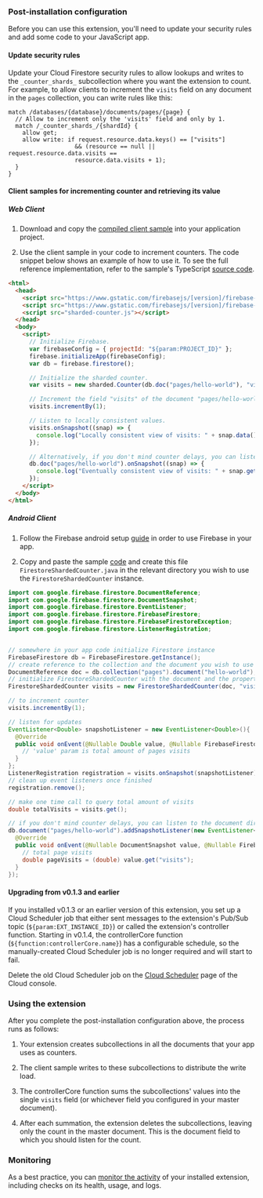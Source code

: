 ### Post-installation configuration

Before you can use this extension, you'll need to update your security rules and add some code to your JavaScript app.


#### Update security rules

Update your Cloud Firestore security rules to allow lookups and writes to the `_counter_shards_` subcollection where you want the extension to count. For example, to allow clients to increment the `visits` field on any document in the `pages` collection, you can write rules like this:

```
match /databases/{database}/documents/pages/{page} {
  // Allow to increment only the 'visits' field and only by 1.
  match /_counter_shards_/{shardId} {
    allow get;
    allow write: if request.resource.data.keys() == ["visits"]
                   && (resource == null || request.resource.data.visits ==
                   resource.data.visits + 1);
  }
}
```

#### Client samples for incrementing counter and retrieving its value

##### Web Client

1.  Download and copy the [compiled client sample](https://github.com/firebase/extensions/blob/master/firestore-counter/clients/web/dist/sharded-counter.js) into your application project.

2.  Use the client sample in your code to increment counters. The code snippet below shows an example of how to use it. To see the full reference implementation, refer to the sample's TypeScript [source code](https://github.com/firebase/extensions/blob/master/firestore-counter/clients/web/src/index.ts).

  ```html
  <html>
    <head>
      <script src="https://www.gstatic.com/firebasejs/[version]/firebase-app.js"></script>
      <script src="https://www.gstatic.com/firebasejs/[version]/firebase-firestore.js"></script>
      <script src="sharded-counter.js"></script>
    </head>
    <body>
      <script>
        // Initialize Firebase.
        var firebaseConfig = { projectId: "${param:PROJECT_ID}" };
        firebase.initializeApp(firebaseConfig);
        var db = firebase.firestore();

        // Initialize the sharded counter.
        var visits = new sharded.Counter(db.doc("pages/hello-world"), "visits");

        // Increment the field "visits" of the document "pages/hello-world".
        visits.incrementBy(1);

        // Listen to locally consistent values.
        visits.onSnapshot((snap) => {
          console.log("Locally consistent view of visits: " + snap.data());
        });

        // Alternatively, if you don't mind counter delays, you can listen to the document directly.
        db.doc("pages/hello-world").onSnapshot((snap) => {
          console.log("Eventually consistent view of visits: " + snap.get("visits"));
        });
      </script>
    </body>
  </html>
  ```

##### Android Client

1. Follow the Firebase android setup [guide](https://firebase.google.com/docs/android/setup) in order to use Firebase in your app.

2. Copy and paste the sample [code](https://github.com/firebase/extensions/blob/next/firestore-counter/clients/android/src/main/java/com/firebase/firestore/counter/FirestoreShardedCounter.java) and create this file  `FirestoreShardedCounter.java` in the relevant directory you wish to use the `FirestoreShardedCounter` instance.

```java
import com.google.firebase.firestore.DocumentReference;
import com.google.firebase.firestore.DocumentSnapshot;
import com.google.firebase.firestore.EventListener;
import com.google.firebase.firestore.FirebaseFirestore;
import com.google.firebase.firestore.FirebaseFirestoreException;
import com.google.firebase.firestore.ListenerRegistration;


// somewhere in your app code initialize Firestore instance
FirebaseFirestore db = FirebaseFirestore.getInstance();
// create reference to the collection and the document you wish to use 
DocumentReference doc = db.collection("pages").document("hello-world");
// initialize FirestoreShardedCounter with the document and the property which will hold the counter value
FirestoreShardedCounter visits = new FirestoreShardedCounter(doc, "visits");

// to increment counter
visits.incrementBy(1);

// listen for updates
EventListener<Double> snapshotListener = new EventListener<Double>(){
  @Override
  public void onEvent(@Nullable Double value, @Nullable FirebaseFirestoreException error) {
    // 'value' param is total amount of pages visits
  }
};
ListenerRegistration registration = visits.onSnapshot(snapshotListener);
// clean up event listeners once finished
registration.remove();

// make one time call to query total amount of visits
double totalVisits = visits.get();

// if you don't mind counter delays, you can listen to the document directly.
db.document("pages/hello-world").addSnapshotListener(new EventListener<DocumentSnapshot>() {
  @Override
  public void onEvent(@Nullable DocumentSnapshot value, @Nullable FirebaseFirestoreException error) {
    // total page visits
    double pageVisits = (double) value.get("visits");
  }
});
```

#### Upgrading from v0.1.3 and earlier

If you installed v0.1.3 or an earlier version of this extension, you set up a Cloud Scheduler job that either sent messages to the extension's Pub/Sub topic (`${param:EXT_INSTANCE_ID}`) or called the extension's controller function. Starting in v0.1.4, the controllerCore function (`${function:controllerCore.name}`) has a configurable schedule, so the manually-created Cloud Scheduler job is no longer required and will start to fail.

Delete the old Cloud Scheduler job on the [Cloud Scheduler](https://console.cloud.google.com/cloudscheduler?project=_) page of the Cloud console.


### Using the extension

After you complete the post-installation configuration above, the process runs as follows:

1. Your extension creates subcollections in all the documents that your app uses as counters.

2. The client sample writes to these subcollections to distribute the write load.

3. The controllerCore function sums the subcollections' values into the single `visits` field (or whichever field you configured in your master document).

4. After each summation, the extension deletes the subcollections, leaving only the count in the master document. This is the document field to which you should listen for the count.

### Monitoring

As a best practice, you can [monitor the activity](https://firebase.google.com/docs/extensions/manage-installed-extensions#monitor) of your installed extension, including checks on its health, usage, and logs.